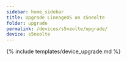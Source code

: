 ```yaml
---
sidebar: home_sidebar
title: Upgrade LineageOS on s5neolte
folder: upgrade
permalink: /devices/s5neolte/upgrade/
device: s5neolte
---
```

{% include templates/device_upgrade.md %}
